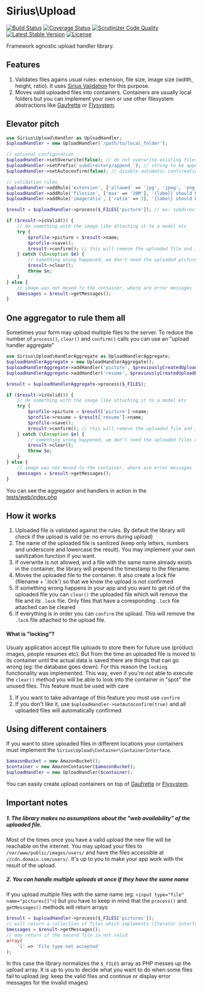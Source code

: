 # Sirius\Upload

[![Build Status](https://travis-ci.org/siriusphp/upload.svg?branch=master)](https://travis-ci.org/siriusphp/upload)
[![Coverage Status](https://coveralls.io/repos/siriusphp/upload/badge.png?branch=master)](https://coveralls.io/r/siriusphp/upload?branch=master)
[![Scrutinizer Code Quality](https://scrutinizer-ci.com/g/siriusphp/upload/badges/quality-score.png?s=8408e36c1ea02e5f84eec6519d3c3f1972b34e3c)](https://scrutinizer-ci.com/g/siriusphp/upload/)
[![Latest Stable Version](https://poser.pugx.org/siriusphp/upload/version.png)](https://packagist.org/packages/siriusphp/upload)
[![License](https://poser.pugx.org/siriusphp/upload/license.png)](https://packagist.org/packages/siriusphp/upload)

Framework agnostic upload handler library.


## Features

1. Validates files agains usual rules: extension, file size, image size (wdith, height, ratio). It uses [Sirius Validation](http://github.com/siriusphp/validation) for this purpose.
2. Moves valid uploaded files into containers. Containers are usually local folders but you can implement your own or use other filesystem abstractions like [Gaufrette](https://github.com/KnpLabs/Gaufrette) or [Flysystem](https://github.com/FrenkyNet/Flysystem).

## Elevator pitch

```php
use Sirius\Upload\Handler as UploadHandler;
$uploadHandler = new UploadHandler('/path/to/local_folder');

// optional configuration
$uploadHandler->setOverwrite(false); // do not overwrite existing files (default behaviour)
$uploadHandler->setPrefix('subdirectory/append_'); // string to be appended to the file name
$uploadHandler->setAutoconfirm(false); // disable automatic confirmation (default behaviour)

// validation rules
$uploadHandler->addRule('extension', ['allowed' => 'jpg', 'jpeg', 'png'], '{label} should be a valid image (jpg, jpeg, png)', 'Profile picture');
$uploadHandler->addRule('filesize', ['max' => '20M'], '{label} should have less than {max}', 'Profile picture');
$uploadHandler->addRule('imageratio', ['ratio' => 1], '{label} should be a sqare image', 'Profile picture');

$result = $uploadHandler->process($_FILES['picture']); // ex: subdirectory/my_headshot.png

if ($result->isValid()) {
	// do something with the image like attaching it to a model etc
	try {
		$profile->picture = $result->name;
		$profile->save();
		$result->confirm(); // this will remove the uploaded file and it's .lock file
	} catch (\Exception $e) {
		// something wrong happened, we don't need the uploaded picture anymore
		$result->clear();
		throw $e;
	}
} else {
	// image was not moved to the container, where are error messages
	$messages = $result->getMessages();
}
```

## One aggregator to rule them all

Sometimes your form may upload multiple files to the server. To reduce the number of `process()`, `clear()` and `confirm()` calls you can use an "upload handler aggregate"

```php
use Sirius\Upload\HandlerAggregate as UploadHandlerAggregate;
$uploadHandlerAggregate = new UploadHandlerAggregate();
$uploadHandlerAggregate->addHandler('picture', $previouslyCreatedUploadHandlerForTheProfilePicture);
$uploadHandlerAggregate->addHandler('resume', $previouslyCreatedUploadHandlerForTheResume);

$result = $uploadHandlerAggregate->process($_FILES);

if ($result->isValid()) {
	// do something with the image like attaching it to a model etc
	try {
		$profile->picture = $result['picture']->name;
		$profile->resume = $result['resume']->name;
		$profile->save();
		$result->confirm(); // this will remove the uploaded file and it's .lock file
	} catch (\Exception $e) {
		// something wrong happened, we don't need the uploaded files anymore
		$result->clear();
		throw $e;
	}
} else {
	// image was not moved to the container, where are error messages
	$messages = $result->getMessages();
}
```

You can see the aggregator and handlers in action in the [tests/web/index.php](/siriusphp/upload/blob/master/tests/fixitures/sample_file.jpg)

## How it works

1. Uploaded file is validated against the rules. By default the library will check if the upload is valid (ie: no errors during upload)
2. The name of the uploaded file is sanitized (keep only letters, numbers and underscore and lowercase the result). You may implement your own sanitization function if you want.
3. If overwrite is not allowed, and a file with the same name already exists in the container, the library will prepend the timestamp to the filename.
4. Moves the uploaded file to the container. It also create a lock file (filename + '.lock') so that we know the upload is not confirmed
5. If something wrong happens in your app and you want to get rid of the uploaded file you can `clear()` the uploaded file which will remove the file and its `.lock` file. Only files that have a coresponding `.lock` file attached can be cleared
6. If everything is in order you can `confirm` the upload. This will remove the `.lock` file attached to the upload file.

#### What is "locking"?

Usualy application accept file uploads to store them for future use (product images, people resumes etc). But from the time an uploaded file is moved to its container until the actual data is saved there are things that can go wrong (eg: the database goes down).
For this reason the `locking` functionality was implemented. This way, even if you're not able to execute the `clear()` method you will be able to look into the container in "spot" the unused files. This feature must be used with care

1. If you want to take advantage of this feature you must use `confirm`
2. If you don't like it, use `$uploadHandler->setAutoconfirm(true)` and all uploaded files will automatically confirmed

## Using different containers

If you want to store uploaded files in different locations your containers must implement the `Sirius\Upload\Container\ContainerInterface`.

```php
$amazonBucket = new AmazonBucket();
$container = new AmazonContainer($amazonBucket);
$uploadHandler = new UploadHandler($container);
```
You can easily create upload containers on top of [Gaufrette](https://github.com/KnpLabs/Gaufrette) or [Flysystem](https://github.com/FrenkyNet/Flysystem).

## Important notes

##### 1. The library makes no assumptions about the "web availability" of the uploaded file.

Most of the times once you have a valid upload the new file will be reachable on the internet. You may upload your files to `/var/www/public/images/users/` and have the files accessible at `//cdn.domain.com/users/`. It's up to you to make your app work with the result of the upload.

##### 2. You can handle multiple uploads at once if they have the same name

If you upload multiple files with the same name (eg: `<input type="file" name="pictures[]">`) but you have to keep in mind that the `process()` and `getMessages()` methods will return arrays

```php
$result = $uploadHandler->process($_FILES['pictures']);
// will return a collection of files which implements \Iterator interface
$messages = $result->getMessages();
// may return if the second file is not valid
array(
	'1' => 'File type not accepted'
);
```

In this case the library normalizes the `$_FILES` array as PHP messes up the upload array.
It is up to you to decide what you want to do when some files fail to upload (eg: keep the valid files and continue or display error messages for the invalid images)
